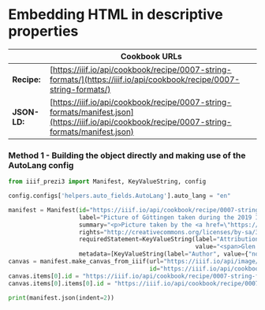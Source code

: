 # Embedding HTML in descriptive properties
|              | **Cookbook URLs**                                                                                                                             |
|--------------|-----------------------------------------------------------------------------------------------------------------------------------------------|
| **Recipe:**  | [https://iiif.io/api/cookbook/recipe/0007-string-formats/](https://iiif.io/api/cookbook/recipe/0007-string-formats/)                          |
| **JSON-LD:** | [https://iiif.io/api/cookbook/recipe/0007-string-formats/manifest.json](https://iiif.io/api/cookbook/recipe/0007-string-formats/manifest.json) |

### Method 1 - Building the object directly and making use of the AutoLang config
```python
from iiif_prezi3 import Manifest, KeyValueString, config

config.configs['helpers.auto_fields.AutoLang'].auto_lang = "en"

manifest = Manifest(id="https://iiif.io/api/cookbook/recipe/0007-string-formats/manifest.json",
                    label="Picture of Göttingen taken during the 2019 IIIF Conference",
                    summary="<p>Picture taken by the <a href=\"https://github.com/glenrobson\">IIIF Technical Coordinator</a></p>",
                    rights="http://creativecommons.org/licenses/by-sa/3.0/",
                    requiredStatement=KeyValueString(label="Attribution",
                                                     value="<span>Glen Robson, IIIF Technical Coordinator. <a href=\"https://creativecommons.org/licenses/by-sa/3.0\">CC BY-SA 3.0</a> <img src=\"https://licensebuttons.net/l/by-sa/3.0/88x31.png\"/></span>"),
                    metadata=[KeyValueString(label="Author", value={"none": ["<span><a href='https://github.com/glenrobson'>Glen Robson</a></span>"]})])
canvas = manifest.make_canvas_from_iiif(url="https://iiif.io/api/image/3.0/example/reference/918ecd18c2592080851777620de9bcb5-gottingen",
                                        id="https://iiif.io/api/cookbook/recipe/0007-string-formats/canvas/p1")
canvas.items[0].id = "https://iiif.io/api/cookbook/recipe/0007-string-formats/page/p1/1"
canvas.items[0].items[0].id = "https://iiif.io/api/cookbook/recipe/0007-string-formats/annotation/p0001-image"

print(manifest.json(indent=2))
```
